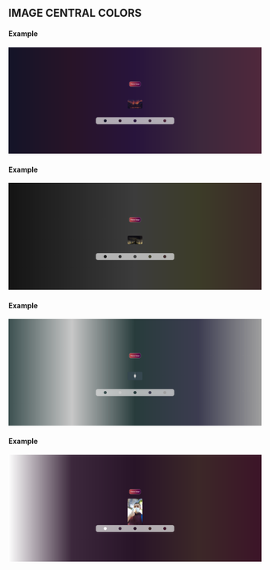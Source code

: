 ## IMAGE CENTRAL COLORS



#### Example

![](.\resources\example_1.png)



#### Example

![](.\resources\example_2.png)



#### Example

![](.\resources\example_3.png)



#### Example

![](.\resources\example_4.png)